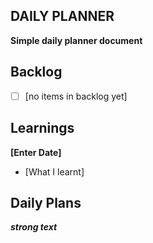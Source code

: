## DAILY PLANNER
**Simple daily planner document**

## Backlog
 - [ ] [no items in backlog yet]

## Learnings
**[Enter Date]**

 - [What I learnt]

## Daily Plans
***strong text***

<!--stackedit_data:
eyJoaXN0b3J5IjpbMTU2NzE1MDk3MCwxNzY1MTY1NzA2LC0xND
c1NjQ0NzMwLC0xNTkwOTkwMzI5XX0=
-->